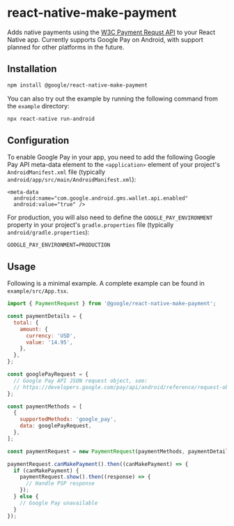 # react-native-make-payment

Adds native payments using the [W3C Payment Requst API](https://web.dev/how-payment-request-api-works/) to your
React Native app. Currently supports Google Pay on Android,
with support planned for other platforms in the future.

## Installation

```sh
npm install @google/react-native-make-payment
```

You can also try out the example by running the following command from the `example` directory:

```sh
npx react-native run-android
```

## Configuration

To enable Google Pay in your app, you need to add the
following Google Pay API meta-data element to the
`<application>` element of your project's `AndroidManifest.xml`
file (typically `android/app/src/main/AndroidManifest.xml`):

```
<meta-data
  android:name="com.google.android.gms.wallet.api.enabled"
  android:value="true" />
```

For production, you will also need to define the
`GOOGLE_PAY_ENVIRONMENT` property in your project's
`gradle.properties` file (typically `android/gradle.properties`):

```
GOOGLE_PAY_ENVIRONMENT=PRODUCTION
```

## Usage

Following is a minimal example. A complete example can be
found in `example/src/App.tsx`.

```js
import { PaymentRequest } from '@google/react-native-make-payment';

const paymentDetails = {
  total: {
    amount: {
      currency: 'USD',
      value: '14.95',
    },
  },
};

const googlePayRequest = {
  // Google Pay API JSON request object, see:
  // https://developers.google.com/pay/api/android/reference/request-objects
};

const paymentMethods = [
  {
    supportedMethods: 'google_pay',
    data: googlePayRequest,
  },
];

const paymentRequest = new PaymentRequest(paymentMethods, paymentDetails);

paymentRequest.canMakePayment().then((canMakePayment) => {
  if (canMakePayment) {
    paymentRequest.show().then((response) => {
      // Handle PSP response
    });
  } else {
    // Google Pay unavailable
  }
});
```
